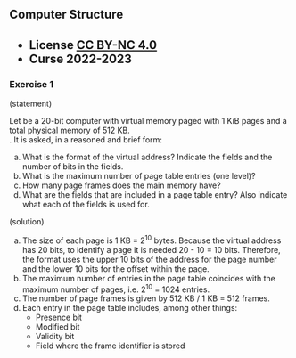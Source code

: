 ## Computer Structure

<html>
<h2><ul>
<li>License <a href="http:/creativecommons.org/licenses/by-nc/4.0/">CC BY-NC 4.0</a> </li>
<li>Curse 2022-2023</li>
</ul></h2>
</html>


### Exercise 1

   (statement)
<html>
Let be a 20-bit computer with virtual memory paged with 1 KiB pages and a total physical memory of 512 KB.<br>.
It is asked, in a reasoned and brief form:<br>
<ol type="a">
<li>What is the format of the virtual address? Indicate the fields and the number of bits in the fields.</li>
<li>What is the maximum number of page table entries (one level)?</li>
<li>How many page frames does the main memory have?</li>
<li>What are the fields that are included in a page table entry? Also indicate what each of the fields is used for.</li>
</ol>
</html>

   (solution)
<html>
<ol type="a">
<li>The size of each page is 1 KB = 2<sup>10</sup> bytes. Because the virtual address has 20 bits, to identify a page it is needed 20 - 10 = 10 bits.
Therefore, the format uses the upper 10 bits of the address for the page number and the lower 10 bits for the offset within the page.</li>
<li>The maximum number of entries in the page table coincides with the maximum number of pages, i.e.  2<sup>10</sup> = 1024 entries.</li>
<li>The number of page frames is given by 512 KB / 1 KB = 512 frames.</li>
<li>Each entry in the page table includes, among other things:
<ul>
<li>Presence bit</li>
<li>Modified bit</li>
<li>Validity bit</li>
<li>Field where the frame identifier is stored</li>
</ul>
</ol>
</html>


